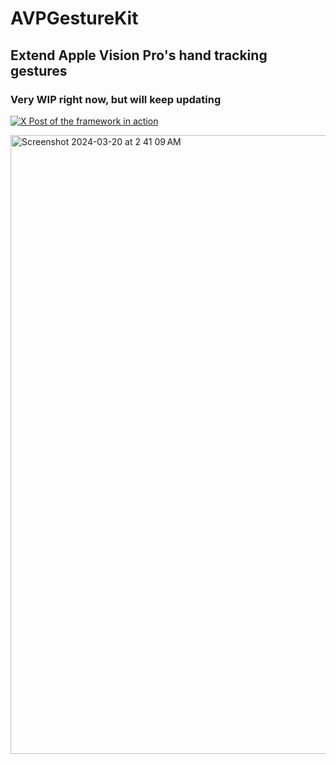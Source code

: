 # AVPGestureKit
## Extend Apple Vision Pro's hand tracking gestures

### Very WIP right now, but will keep updating

[![X Post of the framework in action](https://github.com/AndreasInk/AVPGestureKit/assets/67549402/9754cbd5-7d37-4089-8488-ae381ff980e3)](https://twitter.com/i/status/1770268102590103964)


<img width="990" alt="Screenshot 2024-03-20 at 2 41 09 AM" src="https://github.com/AndreasInk/AVPGestureKit/assets/67549402/9754cbd5-7d37-4089-8488-ae381ff980e3">
